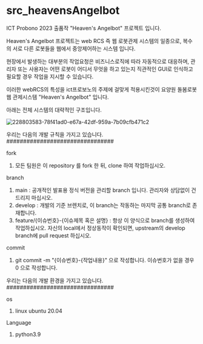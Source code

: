 # src_heavensAngelbot
ICT Probono 2023 출품작 "Heaven's Angelbot" 프로젝트 입니다.

Heaven's Angelbot 프로젝트는 web RCS 즉 웹 로봇관제 시스템의 일종으로, 복수의 서로 다른 로봇들을 웹에서 중앙제어하는 시스템 입니다.

현장에서 발생하는 대부분의 작업요청은 비즈니스로직에 따라 자동적으로 대응하며, 관리자 또는 사용자는 어떤 로봇이 어디서 무엇을 하고 있는지 직관적인 GUI로 인식하고 필요할 경우 작업을 지시할 수 있습니다.

이러한 webRCS의 특성을 ict프로보노의 주제에 걸맞게 적용시킨것이 요양원 돌봄로봇 웹 관제시스템 "Heaven's Angelbot" 입니다.

아래는 전체 시스템의 대략적인 구조입니다.

![228803583-78f41ad0-e67a-42df-959a-7b09cfb471c2](https://user-images.githubusercontent.com/124308667/229501099-ea190721-d507-4964-8dac-8000366e0d80.png)


우리는 다음의 개발 규칙을 가지고 있습니다. ################################

fork
  1. 모든 팀원은 이 repository 를 fork 한 뒤, clone 하여 작업하십시오.
  
branch
  1. main : 공개적인 발표용 정식 버전을 관리할 branch 입니다. 관리자와 상담없이 건드리지 마십시오.
  2. develop : 개발의 기준 브렌치로, 이 branch는 작동하는 마지막 공통 branch로 존재합니다.
  3. feature/{이슈번호}-{이슈제목 혹은 설명} : 항상 이 양식으로 branch를 생성하여 작업하십시오. 자신의 local에서 정상동작이 확인되면, upstream의 develop branch에 pull request 하십시오.

commit
  1. git commit -m "{이슈번호}-{작업내용}" 으로 작성합니다. 이슈번호가 없을 경우 0 으로 작성합니다.




우리는 다음의 개발 환경을 가지고 있습니다. ################################

os
  1. linux ubuntu 20.04

Language
  1. python3.9



